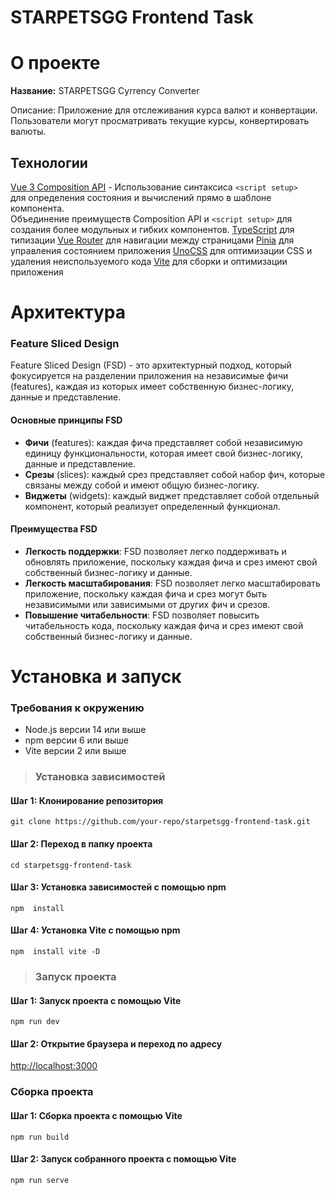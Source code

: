 # STARPETSGG Frontend Task

# О проекте 

**Название:**  STARPETSGG Cyrrency Converter

Описание: Приложение для отслеживания курса валют и конвертации. Пользователи могут просматривать текущие курсы, конвертировать валюты.

## Технологии
 [Vue 3 Composition API](https://vuejs.org) -   Использование синтаксиса  `<script setup>`  
 для определения состояния и вычислений прямо в шаблоне компонента.  
 Объединение преимуществ Composition API и  `<script setup>`  для создания более модульных и гибких компонентов.
[TypeScript](https://www.typescriptlang.org) для типизации
[Vue Router](https://router.vuejs.org) для навигации между страницами
[Pinia](https://pinia.vuejs.org) для управления состоянием приложения
[UnoCSS](https://unocss.dev) для оптимизации CSS и удаления неиспользуемого кода
[Vite](https://vitejs.dev) для сборки и оптимизации приложения


# **Архитектура**

### Feature Sliced Design

Feature Sliced Design (FSD) - это архитектурный подход, который фокусируется на разделении приложения на независимые фичи (features), каждая из которых имеет собственную бизнес-логику, данные и представление.

#### Основные принципы FSD

-   **Фичи**  (features): каждая фича представляет собой независимую единицу функциональности, которая имеет свой бизнес-логику, данные и представление.
-   **Срезы**  (slices): каждый срез представляет собой набор фич, которые связаны между собой и имеют общую бизнес-логику.
-   **Виджеты**  (widgets): каждый виджет представляет собой отдельный компонент, который реализует определенный функционал.

#### Преимущества FSD

-   **Легкость поддержки**: FSD позволяет легко поддерживать и обновлять приложение, поскольку каждая фича и срез имеют свой собственный бизнес-логику и данные.
-   **Легкость масштабирования**: FSD позволяет легко масштабировать приложение, поскольку каждая фича и срез могут быть независимыми или зависимыми от других фич и срезов.
-   **Повышение читабельности**: FSD позволяет повысить читабельность кода, поскольку каждая фича и срез имеют свой собственный бизнес-логику и данные.




# **Установка и запуск**

### Требования к окружению

-   Node.js версии 14 или выше
-   npm версии 6 или выше
-   Vite версии 2 или выше

>### Установка зависимостей

#### Шаг 1: Клонирование репозитория

`git clone https://github.com/your-repo/starpetsgg-frontend-task.git`

#### Шаг 2: Переход в папку проекта

`cd starpetsgg-frontend-task`

#### Шаг 3: Установка зависимостей с помощью npm

`npm  install`

#### Шаг 4: Установка Vite с помощью npm

`npm  install vite -D`

> ### Запуск проекта

#### Шаг 1: Запуск проекта с помощью Vite

`npm run dev`

#### Шаг 2: Открытие браузера и переход по адресу

[http://localhost:3000](http://localhost:3000/)

### Сборка проекта

#### Шаг 1: Сборка проекта с помощью Vite

`npm run build`

#### Шаг 2: Запуск собранного проекта с помощью Vite

`npm run serve`